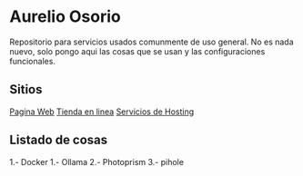 # Aurelio Osorio
Repositorio para servicios usados comunmente de uso general.
No es nada nuevo, solo pongo aqui las cosas que se usan y las configuraciones funcionales.

## Sitios
<a href="https://pcmloscabos.com">Pagina Web</a>
<a href="https://store.pcmloscabos.com">Tienda en linea</a>
<a href="https://whm.pcmloscabos.com">Servicios de Hosting</a>

## Listado de cosas
1.- Docker
    1.- Ollama
    2.- Photoprism
    3.- pihole